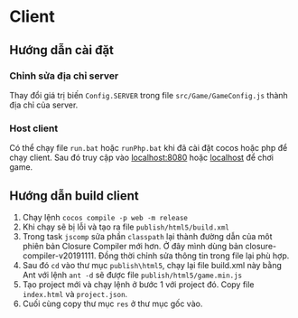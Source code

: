 # Client

## Hướng dẫn cài đặt

### Chỉnh sửa địa chỉ server
Thay đổi giá trị biến `Config.SERVER` trong file `src/Game/GameConfig.js` thành địa chỉ của server.

### Host client
Có thể chạy file `run.bat` hoặc `runPhp.bat` khi đã cài đặt cocos hoặc php để chạy client.
Sau đó truy cập vào [localhost:8080]() hoặc [localhost]() để chơi game.

## Hướng dẫn build client
1. Chạy lệnh `cocos compile -p web -m release`
2. Khi chạy sẽ bị lỗi và tạo ra file `publish/html5/build.xml`
3. Trong task `jscomp` sửa phần `classpath` lại thành đường dẫn của môt phiên bản Closure Compiler mới hơn. Ở đây mình dùng bản closure-compiler-v20191111. Đồng thời chỉnh sửa thông tin trong file lại phù hợp.
4. Sau đó `cd` vào thư mục `publish\html5`, chạy lại file build.xml này bằng Ant với lệnh `ant -d` sẽ được file `publish/html5/game.min.js`
5. Tạo project mới và chạy lệnh ở bước 1 với project đó. Copy file `index.html` và `project.json`.
6. Cuối cùng copy thư mục `res` ở thư mục gốc vào.
